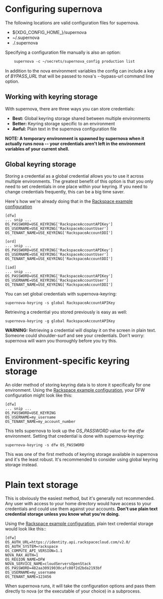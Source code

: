 # Configuring supernova

The following locations are valid configuration files for supernova.

  * ${XDG_CONFIG_HOME_}/supernova
  * ~/.supernova
  * ./.supernova

Specifying a configuration file manually is also an option:

```html
    supernova -c ~/secrets/supernova_config production list
```

In addition to the nova environment variables the config can include a key of _BYPASS_URL_ that will be passed to nova's --bypass-url command line option.

## Working with keyring storage

With supernova, there are three ways you can store credentials:

  * **Best:** Global keyring storage shared between multiple environments
  * **Better:** Keyring storage specific to an environment
  * **Awful:** Plain text in the supernova configuration file

**NOTE: A temporary environment is spawned by supernova when it actually runs nova -- your credentials aren't left in the environment variables of your current shell.**

Global keyring storage
----------------------

Storing a credential as a global credential allows you to use it across multiple environments.  The greatest benefit of this option is that you only need to set credentials in one place within your keyring.  If you need to change credentials frequently, this can be a big time saver.

Here's how we're already doing that in the [Rackspace example configuration](http://bit.ly/raxsupernova)

    [dfw]
    ... snip ...
    OS_PASSWORD=USE_KEYRING['RackspaceAccountAPIKey']
    OS_USERNAME=USE_KEYRING['RackspaceAccountUser']
    OS_TENANT_NAME=USE_KEYRING['RackspaceAccountDDI']

    [ord]
    ... snip ...
    OS_PASSWORD=USE_KEYRING['RackspaceAccountAPIKey']
    OS_USERNAME=USE_KEYRING['RackspaceAccountUser']
    OS_TENANT_NAME=USE_KEYRING['RackspaceAccountDDI']

    [iad]
    ... snip ...
    OS_PASSWORD=USE_KEYRING['RackspaceAccountAPIKey']
    OS_USERNAME=USE_KEYRING['RackspaceAccountUser']
    OS_TENANT_NAME=USE_KEYRING['RackspaceAccountDDI']

You can set global credentials with supernova-keyring:

    supernova-keyring -s global RackspaceAccountAPIKey

Retrieving a credential you stored previously is easy as well:

    supernova-keyring -g global RackspaceAccountAPIKey

**WARNING:** Retrieving a credential will display it on the screen in plain text.  Someone could shoulder-surf and see your credentials.  Don't worry: supernova will warn you thoroughly before you try this.

# Environment-specific keyring storage

An older method of storing keyring data is to store it specifically for one environment.  Using the [Rackspace example configuration](http://bit.ly/raxsupernova), your DFW configuration might look like this:

    [dfw]
    ... snip ...
    OS_PASSWORD=USE_KEYRING
    OS_USERNAME=my_username
    OS_TENANT_NAME=my_account_number

This tells supernova to look up the *OS_PASSWORD* value for the *dfw* environment.  Setting that credential is done with supernova-keyring:

    supernova-keyring -s dfw OS_PASSWORD

This was one of the first methods of keyring storage available in supernova and it's the least robust.  It's recommended to consider using global keyring storage instead.

# Plain text storage

This is obviously the easiest method, but it's generally not recommended.  Any user with access to your home directory would have access to your credentials and could use them against your accounts.  **Don't use plain text credential storage unless you know what you're doing.**

Using the [Rackspace example configuration](http://bit.ly/raxsupernova), plain text credential storage would look like this::

    [dfw]
    OS_AUTH_URL=https://identity.api.rackspacecloud.com/v2.0/
    OS_AUTH_SYSTEM=rackspace
    OS_COMPUTE_API_VERSION=1.1
    NOVA_RAX_AUTH=1
    OS_REGION_NAME=DFW
    NOVA_SERVICE_NAME=cloudServersOpenStack
    OS_PASSWORD=482aa30919030cafc08f2d2bda2193bf
    OS_USERNAME=my_username
    OS_TENANT_NAME=123456

When supernova runs, it will take the configuration options and pass them directly to nova (or the executable of your choice) in a subprocess.
